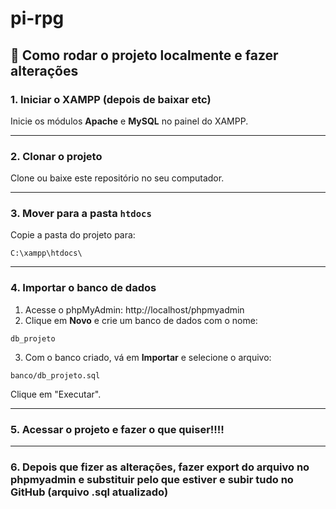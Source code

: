 # pi-rpg

## 🚀 Como rodar o projeto localmente e fazer alterações

### 1. Iniciar o XAMPP (depois de baixar etc)

Inicie os módulos **Apache** e **MySQL** no painel do XAMPP.

---

### 2. Clonar o projeto

Clone ou baixe este repositório no seu computador.

---

### 3. Mover para a pasta `htdocs`

Copie a pasta do projeto para:

```
C:\xampp\htdocs\

```

---

### 4. Importar o banco de dados

1. Acesse o phpMyAdmin: http://localhost/phpmyadmin  
2. Clique em **Novo** e crie um banco de dados com o nome:

```
db_projeto
```

3. Com o banco criado, vá em **Importar** e selecione o arquivo:

```
banco/db_projeto.sql
```

Clique em "Executar".

---

### 5. Acessar o projeto e fazer o que quiser!!!!

---

### 6. Depois que fizer as alterações, fazer export do arquivo no phpmyadmin e substituir pelo que estiver e subir tudo no GitHub (arquivo .sql atualizado)

